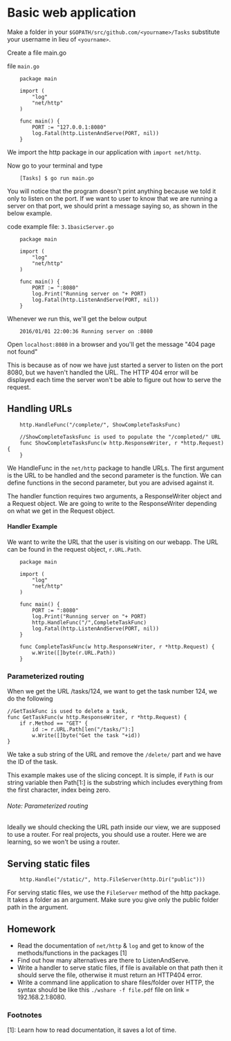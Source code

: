 # Basic web application
Make a folder in your `$GOPATH/src/github.com/<yourname>/Tasks` substitute your username in lieu of `<yourname>`.

Create a file main.go

file `main.go`

		package main
		
		import (
			"log"
			"net/http"
		)
		
		func main() {
			PORT := "127.0.0.1:8080"
			log.Fatal(http.ListenAndServe(PORT, nil))
		}

We import the http package in our application with `import net/http`.

Now go to your terminal and type

		[Tasks] $ go run main.go

You will notice that the program doesn't print anything because we told it only to listen on the port. If we want to user to know that we are running a server on that port, we should print a message saying so, as shown in the below example.

code example file: `3.1basicServer.go`

		package main
		
		import (
			"log"
			"net/http"
		)
		
		func main() {
			PORT := ":8080"
			log.Print("Running server on "+ PORT)
			log.Fatal(http.ListenAndServe(PORT, nil))
		} 

Whenever we run this, we'll get the below output

		2016/01/01 22:00:36 Running server on :8080

Open `localhost:8080` in a browser and you'll get the message "404 page not found"

This is because as of now we have just started a server to listen on the port 8080, but we haven't handled the URL. The HTTP 404 error will be displayed each time the server won't be able to figure out how to serve the request.

## Handling URLs

		http.HandleFunc("/complete/", ShowCompleteTasksFunc)
		
		//ShowCompleteTasksFunc is used to populate the "/completed/" URL
		func ShowCompleteTasksFunc(w http.ResponseWriter, r *http.Request) {
		}

We HandleFunc in the `net/http` package to handle URLs. The first argument is the URL to be handled and the second parameter is the function. We can define functions in the second parameter, but you are advised against it.

The handler function requires two arguments, a ResponseWriter object and a Request object. We are going to write to the ResponseWriter depending on what we get in the Request object.

#### Handler Example

We want to write the URL that the user is visiting on our webapp. The URL can be found in the request object, `r.URL.Path`.

		package main
		
		import (
			"log"
			"net/http"
		)
		
		func main() {
			PORT := ":8080"
			log.Print("Running server on "+ PORT)
			http.HandleFunc("/",CompleteTaskFunc)
			log.Fatal(http.ListenAndServe(PORT, nil))
		}
		
		func CompleteTaskFunc(w http.ResponseWriter, r *http.Request) {
			w.Write([]byte(r.URL.Path))
		}

### Parameterized routing

When we get the URL /tasks/124, we want to get the task number 124, we do the following

    //GetTaskFunc is used to delete a task, 
    func GetTaskFunc(w http.ResponseWriter, r *http.Request) {
        if r.Method == "GET" {
            id := r.URL.Path[len("/tasks/"):]
            w.Write([]byte("Get the task "+id))
    }

We take a sub string of the URL and remove the `/delete/` part and we have the ID of the task.

This example makes use of the slicing concept. It is simple, if `Path` is our string variable then Path[1:] is the substring which includes everything from the first character, index being zero. 

###### Note: Parameterized routing
Ideally we should checking the URL path inside our view, we are supposed to use a router. For real projects, you should use a router. Here we are learning, so we won't be using a router.

## Serving static files

		http.Handle("/static/", http.FileServer(http.Dir("public")))

For serving static files, we use the `FileServer` method of the http package. It takes a folder as an argument. Make sure you give only the public folder path in the argument.

## Homework

-  Read the documentation of `net/http` & `log` and get to know of the methods/functions in the packages [1]
-  Find out how many alternatives are there to ListenAndServe.
-  Write a handler to serve static files, if file is available on that path then it should serve the file, otherwise it must return an HTTP404 error.
-  Write a command line application to share files/folder over HTTP, the syntax should be like this `./wshare -f file.pdf` 
file on link = 192.168.2.1:8080.

### Footnotes
[1]: Learn how to read documentation, it saves a lot of time.